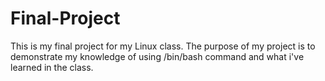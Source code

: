 # Final-Project
This is my final project for my Linux class.
The purpose of my project is to demonstrate my knowledge of using /bin/bash command and what i've learned in the class.
